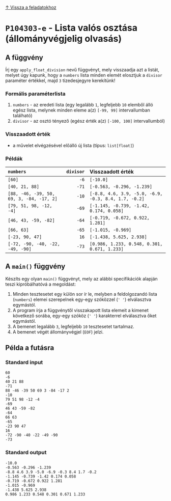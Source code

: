 
[↑ Vissza a feladatokhoz](./README.md)

# `P104303-e` - Lista valós osztása (állományvégjelig olvasás)

## A függvény

Írj egy `apply_float_division` nevű függvényt, mely visszaadja azt a listát, melyet úgy kapunk, hogy a `numbers` lista minden elemét elosztjuk a `divisor` paraméter értékkel, majd `3` tizedesjegyre kerekítünk!

### Formális paraméterlista

1. `numbers` - az eredeti lista (egy legalább `1`, legfeljebb `10` elemből álló egész lista, melynek minden eleme a(z) `[-99, 99]` intervallumban található)
1. `divisor` - az osztó tényező (egész érték a(z) `[-100, 100]` intervallumból)

### Visszaadott érték

* a művelet elvégzésével előálló új lista (típus: `list[float]`)

### Példák

| `numbers` | `divisor` | Visszaadott érték | 
| :--- | ---: | :-- | 
| `[60]` | `-6` | `[-10.0]` | 
| `[40, 21, 88]` | `-71` | `[-0.563, -0.296, -1.239]` | 
| `[88, -46, -39, 50, 69, 3, -84, -17, 2]` | `-10` | `[-8.8, 4.6, 3.9, -5.0, -6.9, -0.3, 8.4, 1.7, -0.2]` | 
| `[79, 51, 98, -12, -4]` | `-69` | `[-1.145, -0.739, -1.42, 0.174, 0.058]` | 
| `[46, 43, -59, -82]` | `-64` | `[-0.719, -0.672, 0.922, 1.281]` | 
| `[66, 63]` | `-65` | `[-1.015, -0.969]` | 
| `[-23, 90, 47]` | `16` | `[-1.438, 5.625, 2.938]` | 
| `[-72, -90, -40, -22, -49, -90]` | `-73` | `[0.986, 1.233, 0.548, 0.301, 0.671, 1.233]` | 

## A `main()` függvény

Készíts egy olyan `main()` függvényt, mely az alábbi specifikációk alapján teszi kipróbálhatóvá a megoldást:

1. Minden tesztesetet egy külön sor ír le, melyben a feldolgozandó lista (`numbers`) elemei szerepelnek egy-egy szóközzel (`' '`) elválasztva egymástól.
1. A program írja a függvénytől visszakapott lista elemeit a kimenet következő sorába, egy-egy szóköz (`' '`) karakterrel elválasztva őket egymástól.
1. A bemenet legalább `3`, legfeljebb `10` tesztesetet tartalmaz.
1. A bemenet végét állományvégjel (`EOF`) jelzi.

## Példa a futásra

### Standard input

```
60
-6
40 21 88
-71
88 -46 -39 50 69 3 -84 -17 2
-10
79 51 98 -12 -4
-69
46 43 -59 -82
-64
66 63
-65
-23 90 47
16
-72 -90 -40 -22 -49 -90
-73
```

### Standard output

```
-10.0
-0.563 -0.296 -1.239
-8.8 4.6 3.9 -5.0 -6.9 -0.3 8.4 1.7 -0.2
-1.145 -0.739 -1.42 0.174 0.058
-0.719 -0.672 0.922 1.281
-1.015 -0.969
-1.438 5.625 2.938
0.986 1.233 0.548 0.301 0.671 1.233
```